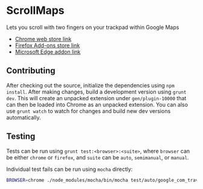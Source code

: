 # ScrollMaps
Lets you scroll with two fingers on your trackpad within Google Maps

- [Chrome web store link](https://chrome.google.com/webstore/detail/scrollmaps/jifommjndpnefcfplgnbhabocomgdjjg)
- [Firefox Add-ons store link](https://addons.mozilla.org/en-US/firefox/addon/scrollmaps)
- [Microsoft Edge addon link](https://microsoftedge.microsoft.com/addons/detail/scrollmaps/mdhhlgkmnlaiofbbemcmigjleiiefmga)

## Contributing

After checking out the source, initialize the dependencies using `npm install`.
After making changes, build a development version using `grunt dev`. This will create an unpacked extension under `gen/plugin-10000` that can then be loaded into Chrome as an unpacked extension.
You can also use `grunt watch` to watch for changes and build new dev versions automatically.

## Testing

Tests can be run using `grunt test:<browser>:<suite>`, where `browser` can be either `chrome` or `firefox`, and `suite` can be
`auto`, `semimanual`, or `manual`.

Individual test fails can be run using `mocha` directly:

```sh
BROWSER=chrome ./node_modules/mocha/bin/mocha test/auto/google_com_travel.js
```
